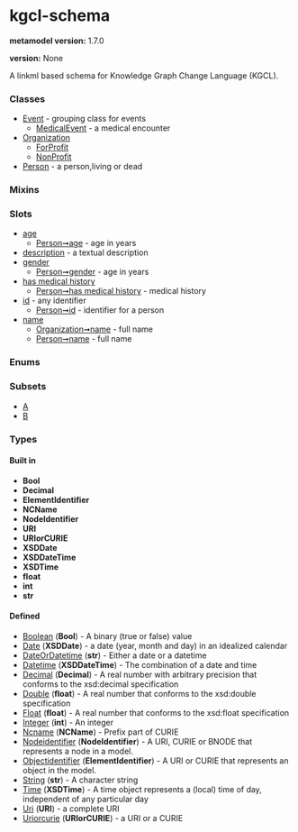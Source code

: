 
# kgcl-schema


**metamodel version:** 1.7.0

**version:** None


A linkml based schema for Knowledge Graph Change Language (KGCL).


### Classes

 * [Event](Event.md) - grouping class for events
     * [MedicalEvent](MedicalEvent.md) - a medical encounter
 * [Organization](Organization.md)
     * [ForProfit](ForProfit.md)
     * [NonProfit](NonProfit.md)
 * [Person](Person.md) - a person,living or dead

### Mixins


### Slots

 * [age](age.md)
     * [Person➞age](Person_age.md) - age in years
 * [description](description.md) - a textual description
 * [gender](gender.md)
     * [Person➞gender](Person_gender.md) - age in years
 * [has medical history](has_medical_history.md)
     * [Person➞has medical history](Person_has_medical_history.md) - medical history
 * [id](id.md) - any identifier
     * [Person➞id](Person_id.md) - identifier for a person
 * [name](name.md)
     * [Organization➞name](Organization_name.md) - full name
     * [Person➞name](Person_name.md) - full name

### Enums


### Subsets

 * [A](A.md)
 * [B](B.md)

### Types


#### Built in

 * **Bool**
 * **Decimal**
 * **ElementIdentifier**
 * **NCName**
 * **NodeIdentifier**
 * **URI**
 * **URIorCURIE**
 * **XSDDate**
 * **XSDDateTime**
 * **XSDTime**
 * **float**
 * **int**
 * **str**

#### Defined

 * [Boolean](types/Boolean.md)  (**Bool**)  - A binary (true or false) value
 * [Date](types/Date.md)  (**XSDDate**)  - a date (year, month and day) in an idealized calendar
 * [DateOrDatetime](types/DateOrDatetime.md)  (**str**)  - Either a date or a datetime
 * [Datetime](types/Datetime.md)  (**XSDDateTime**)  - The combination of a date and time
 * [Decimal](types/Decimal.md)  (**Decimal**)  - A real number with arbitrary precision that conforms to the xsd:decimal specification
 * [Double](types/Double.md)  (**float**)  - A real number that conforms to the xsd:double specification
 * [Float](types/Float.md)  (**float**)  - A real number that conforms to the xsd:float specification
 * [Integer](types/Integer.md)  (**int**)  - An integer
 * [Ncname](types/Ncname.md)  (**NCName**)  - Prefix part of CURIE
 * [Nodeidentifier](types/Nodeidentifier.md)  (**NodeIdentifier**)  - A URI, CURIE or BNODE that represents a node in a model.
 * [Objectidentifier](types/Objectidentifier.md)  (**ElementIdentifier**)  - A URI or CURIE that represents an object in the model.
 * [String](types/String.md)  (**str**)  - A character string
 * [Time](types/Time.md)  (**XSDTime**)  - A time object represents a (local) time of day, independent of any particular day
 * [Uri](types/Uri.md)  (**URI**)  - a complete URI
 * [Uriorcurie](types/Uriorcurie.md)  (**URIorCURIE**)  - a URI or a CURIE
